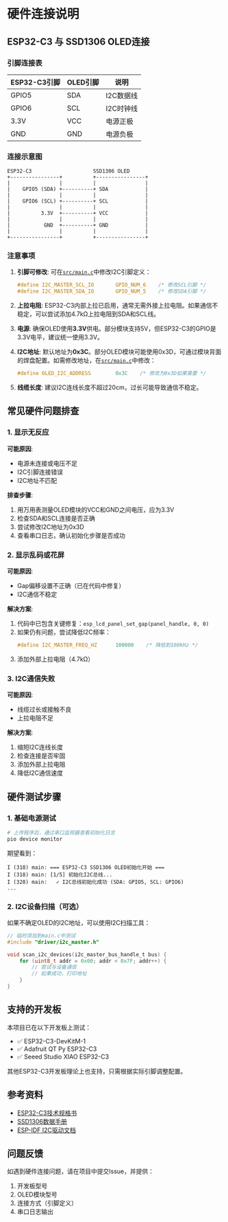 # 硬件连接说明

## ESP32-C3 与 SSD1306 OLED连接

### 引脚连接表

| ESP32-C3引脚 | OLED引脚 | 说明          |
|--------------|----------|---------------|
| GPIO5        | SDA      | I2C数据线     |
| GPIO6        | SCL      | I2C时钟线     |
| 3.3V         | VCC      | 电源正极      |
| GND          | GND      | 电源负极      |

### 连接示意图

```
ESP32-C3                    SSD1306 OLED
+----------------+          +----------------+
|                |          |                |
|    GPIO5 (SDA) +----------+ SDA            |
|                |          |                |
|    GPIO6 (SCL) +----------+ SCL            |
|                |          |                |
|          3.3V  +----------+ VCC            |
|                |          |                |
|           GND  +----------+ GND            |
|                |          |                |
+----------------+          +----------------+
```

### 注意事项

1. **引脚可修改**: 可在[`src/main.c`](../src/main.c)中修改I2C引脚定义：
   ```c
   #define I2C_MASTER_SCL_IO       GPIO_NUM_6    /* 修改SCL引脚 */
   #define I2C_MASTER_SDA_IO       GPIO_NUM_5    /* 修改SDA引脚 */
   ```

2. **上拉电阻**: ESP32-C3内部上拉已启用，通常无需外接上拉电阻。如果通信不稳定，可以尝试添加4.7kΩ上拉电阻到SDA和SCL线。

3. **电源**: 确保OLED使用**3.3V**供电。部分模块支持5V，但ESP32-C3的GPIO是3.3V电平，建议统一使用3.3V。

4. **I2C地址**: 默认地址为**0x3C**。部分OLED模块可能使用0x3D，可通过模块背面的焊盘配置。如需修改地址，在[`src/main.c`](../src/main.c)中修改：
   ```c
   #define OLED_I2C_ADDRESS        0x3C    /* 修改为0x3D如果需要 */
   ```

5. **线缆长度**: 建议I2C连线长度不超过20cm，过长可能导致通信不稳定。

## 常见硬件问题排查

### 1. 显示无反应

**可能原因**:
- 电源未连接或电压不足
- I2C引脚连接错误
- I2C地址不匹配

**排查步骤**:
1. 用万用表测量OLED模块的VCC和GND之间电压，应为3.3V
2. 检查SDA和SCL连接是否正确
3. 尝试修改I2C地址为0x3D
4. 查看串口日志，确认初始化步骤是否成功

### 2. 显示乱码或花屏

**可能原因**:
- Gap偏移设置不正确（已在代码中修复）
- I2C通信不稳定

**解决方案**:
1. 代码中已包含关键修复：`esp_lcd_panel_set_gap(panel_handle, 0, 0)`
2. 如果仍有问题，尝试降低I2C频率：
   ```c
   #define I2C_MASTER_FREQ_HZ      100000    /* 降低到100kHz */
   ```
3. 添加外部上拉电阻（4.7kΩ）

### 3. I2C通信失败

**可能原因**:
- 线缆过长或接触不良
- 上拉电阻不足

**解决方案**:
1. 缩短I2C连线长度
2. 检查连接是否牢固
3. 添加外部上拉电阻
4. 降低I2C通信速度

## 硬件测试步骤

### 1. 基础电源测试

```bash
# 上传程序后，通过串口监视器查看初始化日志
pio device monitor
```

期望看到：
```
I (318) main: === ESP32-C3 SSD1306 OLED初始化开始 ===
I (318) main: [1/5] 初始化I2C总线...
I (328) main:   ✓ I2C总线初始化成功 (SDA: GPIO5, SCL: GPIO6)
...
```

### 2. I2C设备扫描（可选）

如果不确定OLED的I2C地址，可以使用I2C扫描工具：

```c
// 临时添加到main.c中测试
#include "driver/i2c_master.h"

void scan_i2c_devices(i2c_master_bus_handle_t bus) {
    for (uint8_t addr = 0x00; addr < 0x7F; addr++) {
        // 尝试与设备通信
        // 如果成功，打印地址
    }
}
```

## 支持的开发板

本项目已在以下开发板上测试：

- ✅ ESP32-C3-DevKitM-1
- ✅ Adafruit QT Py ESP32-C3
- ✅ Seeed Studio XIAO ESP32-C3

其他ESP32-C3开发板理论上也支持，只需根据实际引脚调整配置。

## 参考资料

- [ESP32-C3技术规格书](https://www.espressif.com/sites/default/files/documentation/esp32-c3_datasheet_en.pdf)
- [SSD1306数据手册](https://cdn-shop.adafruit.com/datasheets/SSD1306.pdf)
- [ESP-IDF I2C驱动文档](https://docs.espressif.com/projects/esp-idf/en/latest/esp32c3/api-reference/peripherals/i2c.html)

## 问题反馈

如遇到硬件连接问题，请在项目中提交Issue，并提供：
1. 开发板型号
2. OLED模块型号
3. 连接方式（引脚定义）
4. 串口日志输出